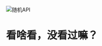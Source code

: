 ![随机API](https://gcore.jsdelivr.net/npm/ushio-api-img-moe@5.0.31/img_315_1920x1200_350_null_normal.jpg)  
# 看啥看，没看过嘛？
